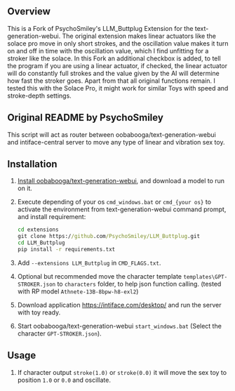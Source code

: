 ## Overview

This is a Fork of PsychoSmiley's LLM_Buttplug Extension for the text-generation-webui. The original extension makes linear actuators like the solace pro move in only short strokes, and the oscillation value makes it turn on and off in time with the oscillation value, which I find unfitting for a stroker like the solace. In this Fork an additional checkbox is added, to tell the program if you are using a linear actuator, if checked, the linear actuator will do constantly full strokes and the value given by the AI will determine how fast the stroker goes. Apart from that all original functions remain. I tested this with the Solace Pro, it might work for similar Toys with speed and stroke-depth settings.

## Original README by PsychoSmiley

This script will act as router between oobabooga/text-generation-webui and intiface-central server to move any type of linear and vibration sex toy.

## Installation

1. [Install oobabooga/text-generation-webui](https://github.com/oobabooga/text-generation-webui?tab=readme-ov-file#how-to-install), and download a model to run on it.
2. Execute depending of your os `cmd_windows.bat` or `cmd_{your os}` to activate the environment from text-generation-webui command prompt, and install requirement:

    ```cmd
    cd extensions
    git clone https://github.com/PsychoSmiley/LLM_Buttplug.git
    cd LLM_Buttplug
    pip install -r requirements.txt
    ```

3. Add `--extensions LLM_Buttplug` in `CMD_FLAGS.txt`.

4. Optional but recommended move the character template `templates\GPT-STROKER.json` to `characters` folder, to help json function calling. (tested with RP model `Athnete-13B-8bpw-h8-exl2`)

5. Download application https://intiface.com/desktop/ and run the server with toy ready.
 
6. Start oobabooga/text-generation-webui `start_windows.bat` (Select the character `GPT-STROKER.json`).

## Usage

1. If character output `stroke(1.0)` or `stroke(0.0)` it will move the sex toy to position `1.0` or `0.0` and oscillate.
